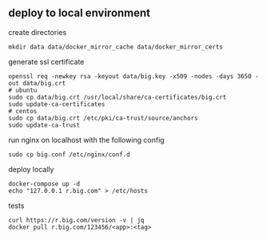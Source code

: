 ## deploy to local environment
create directories
```
mkdir data data/docker_mirror_cache data/docker_mirror_certs
```
generate ssl certificate
```
openssl req -newkey rsa -keyout data/big.key -x509 -nodes -days 3650 -out data/big.crt
# ubuntu
sudo cp data/big.crt /usr/local/share/ca-certificates/big.crt
sudo update-ca-certificates
# centos
sudo cp data/big.crt /etc/pki/ca-trust/source/anchors
sudo update-ca-trust
```
run nginx on localhost with the following config
```
sudo cp big.conf /etc/nginx/conf.d
```
deploy locally
```
docker-compose up -d
echo "127.0.0.1 r.big.com" > /etc/hosts
```
tests
```
curl https://r.big.com/version -v | jq
docker pull r.big.com/123456/<app>:<tag>
```
